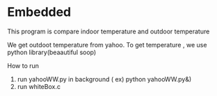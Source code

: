 # Embedded
This program is compare indoor temperature and outdoor temperature

We get outdoot temperature from yahoo. To get temperature , we use python library(beaautiful soop)

How to run
  1. run yahooWW.py in background ( ex) python yahooWW.py&)
  2. run whiteBox.c
  
